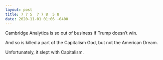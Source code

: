 ```yaml
---
layout: post
title: 7 7 5  7 7 8  5 8
date: 2020-11-01 01:06 -0400
---
```

Cambridge Analytica 
is so out of business 
if Trump doesn’t win.

And so is killed a part of 
the Capitalism God, 
but not the American Dream. 

Unfortunately, 
it slept with Capitalism. 